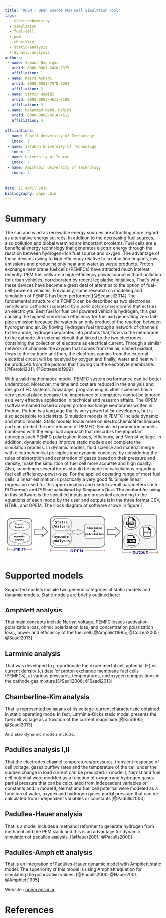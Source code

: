 ```yaml
---
title: 'OPEM : Open Source PEM Cell Simulation Tool'
tags:
  - electrochemistry
  - simulation
  - fuel-cell
  - pem
  - chemistry
  - static-analysis
  - dynamic-analysis
authors:
 - name: Sepand Haghighi
   orcid: 0000-0001-9450-2375
   affiliation: 1
 - name: Kasra Askari
   orcid: 0000-0001-7978-9291
   affiliation: 2
 - name: Sarmin Hamidi
   orcid: 0000-0002-4621-0180
   affiliation: 3
 - name: Mohammad Mahdi Rahimi
   orcid: 0000-0002-6614-4512
   affiliation: 4

affiliations:
 - name: Sharif University of Technology
   index: 1
 - name: Isfahan University of Technology
   index: 2
 - name: University of Tehran
   index: 3
 - name: Amirkabir University of Technology
   index: 4


date: 11 April 2018
bibliography: paper.bib
---
```

						

# Summary
The sun and wind as renewable energy sources‏ are attracting more regard as alternative energy sources. In addition to the decreasing fuel sources, also pollution and global warming‏ are important problems. Fuel cells are a beneficial energy technology that generates electric energy through the reaction between hydrogen-rich fuel source and oxygen. The advantage of these devices owing to high efficiency relative to combustion engines, low emissions and producing only heat and water as waste products. Proton exchange membrane fuel cells (PEMFCs) have attracted much interest recently. PEM fuel cells are a high-efficiency power source without pollution for urban vehicles, corroborated by recent legislative initiatives, That's why these devices have become a great deal of attention to the option of fuel-cell-powered vehicles. Previously, some research on modeling and simulation of PEMFC has been performed.[@Secanell2014] The fundamental structure of a PEMFC can be described as two electrodes (anode and cathode) separated by a solid polymer membrane that acts as an electrolyte. Best fuel for fuel cell powered vehicle is hydrogen, this gas causing the highest conversion efficiency for fuel and generating zero tail-pipe emission because the water is an only product of the reaction between hydrogen and air. By flowing Hydrogen fuel through a network of channels to the anode, hydrogen separates into protons that, flow via the membrane to the cathode. An external circuit that linked to the two electrodes containing the collection of electrons as electrical current. Through a similar network of channels the oxygen that comes from the air, named oxidant, flows to the cathode and then, the electrons coming from the external electrical circuit will be received by oxygen and finally, water and heat will be produced from the protons that flowing via the electrolyte membrane.[@Feroldi2011; @Gottesfeld1999]

With a valid mathematical model, PEMFC system performance can be better understood. Moreover, the time and cost are reduced in the analysis and design of FC systems. Nowadays, programming in other sciences has a very special place because the importance of computers cannot be ignored as a very effective application in technical and research affairs. The OPEM (software named based on open proton exchange membrane) written in Python, Python is a language that is very powerful for developers, but is also accessible to scientists. Simulation models in PEMFC include dynamic and static models. Static models focus more on electrochemical techniques and can predict the performance of PEMFC. Simulated parametric models combined with the empirical approach that describes the important concepts such PEMFC polarization losses, efficiency, and Nernst voltage. In addition, dynamic models improve static models and complete the simulation process. In dynamic models, fluid science and material merge with electrochemical principles and dynamic concepts, by considering the rules of absorption and penetration of gases based on their pressure and density, make the simulation of fuel cell more accurate and high quality. Also, sometimes several terms should be made for calculations regarding fuel cell efficiency–power-size. For the applied operating range of most fuel cells, a linear estimation is practically a very good fit. Simple linear regression used for this approximation and useful overall parameters such P(Thermal) and P(Elec) calculated by Simpson's Rule. The method for using in this software is the specified inputs are presented according to the equations of each model by the user and outputs is in the three format CSV, HTML, and OPEM. The block diagram of software shown in figure 1.

![Block diagram of software](../otherfile/OPEM_BLOCK_DIAGRAM.jpg) 


# Supported models								

Supported models include two general categories of static models and dynamic models. Static models are briefly outlined here:							


## Amphlett analysis			

That main concepts include Nernst voltage, PEMFC losses (activation polarization loss, ohmic polarization loss, and concentration polarization loss), power and efficiency of the fuel cell.[@Amphlett1995; @Correa2005; @Saadi2013]

## Larminie analysis				

That was developed to proportionate the experimental cell potential (E) vs. current density (J) data for proton exchange membrane fuel cells (PEMFCs), at various pressures, temperatures, and oxygen compositions in the cathode gas mixture.[@Sadli2006; @Saadi2013]

## Chamberline-Kim analysis

That is represented by means of its voltage-current characteristic obtained in static operating mode. In fact, Larminie-Dicks static model presents the fuel cell voltage as a function of the current magnitude.[@Kim1995; @Saadi2013]

And also dynamic models include:								


## Padulles analysis I,II

That the electrodes channel temperatures/pressures, transient response of cell voltage, gases outflow rates and the temperature of the cell under the sudden change in load current can be predicted. In model I, Nernst and fuel cell potential were modeled as a function of oxygen and hydrogen gases partial pressure that can be calculated from independent variables or constants and in model II, Nernst and fuel cell potential were modeled as a function of water, oxygen and hydrogen gases partial pressure that can be calculated from independent variables or constants.[@Padulls2000]

## Padulles-Hauer analysis

That is a model includes a methanol reformer to generate hydrogen from methanol and the PEM stack and this is an advantage for dynamic simulation of padulles analysis. [@Hauer2001; @Padulls2000]

## Padulles-Amphlett analysis

That is an integration of Padulles-Hauer dynamic model with Amphlett static model. The superiority of this model is using Amphlett equation for simulating the polarization values. [@Padulls2000; @Hauer2001; @Amphlett1995]

 

Website : [opem.ecsim.ir](http://opem.ecsim.ir)


# References
